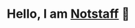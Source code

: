 <div align="center">
<h1 align="center">Hello, I am <a href="https://tsukasabot.site/">Notstaff</a> 👋</h1>
</div>



